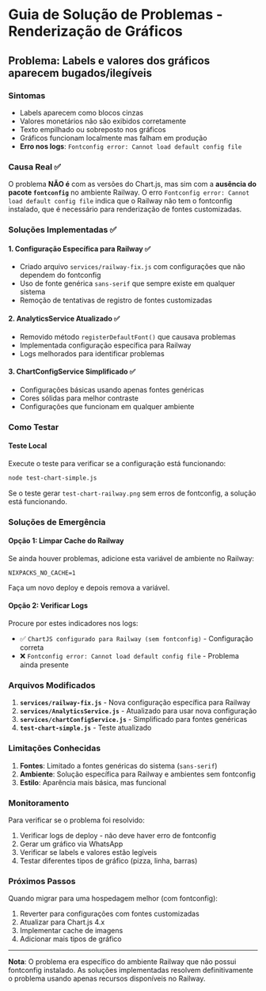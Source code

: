 # Guia de Solução de Problemas - Renderização de Gráficos

## Problema: Labels e valores dos gráficos aparecem bugados/ilegíveis

### Sintomas
- Labels aparecem como blocos cinzas
- Valores monetários não são exibidos corretamente
- Texto empilhado ou sobreposto nos gráficos
- Gráficos funcionam localmente mas falham em produção
- **Erro nos logs**: `Fontconfig error: Cannot load default config file`

### Causa Real ✅
O problema **NÃO é** com as versões do Chart.js, mas sim com a **ausência do pacote `fontconfig`** no ambiente Railway. O erro `Fontconfig error: Cannot load default config file` indica que o Railway não tem o fontconfig instalado, que é necessário para renderização de fontes customizadas.

### Soluções Implementadas ✅

#### 1. Configuração Específica para Railway ✅
- Criado arquivo `services/railway-fix.js` com configurações que não dependem do fontconfig
- Uso de fonte genérica `sans-serif` que sempre existe em qualquer sistema
- Remoção de tentativas de registro de fontes customizadas

#### 2. AnalyticsService Atualizado ✅
- Removido método `registerDefaultFont()` que causava problemas
- Implementada configuração específica para Railway
- Logs melhorados para identificar problemas

#### 3. ChartConfigService Simplificado ✅
- Configurações básicas usando apenas fontes genéricas
- Cores sólidas para melhor contraste
- Configurações que funcionam em qualquer ambiente

### Como Testar

#### Teste Local
Execute o teste para verificar se a configuração está funcionando:
```bash
node test-chart-simple.js
```

Se o teste gerar `test-chart-railway.png` sem erros de fontconfig, a solução está funcionando.

### Soluções de Emergência

#### Opção 1: Limpar Cache do Railway
Se ainda houver problemas, adicione esta variável de ambiente no Railway:
```
NIXPACKS_NO_CACHE=1
```

Faça um novo deploy e depois remova a variável.

#### Opção 2: Verificar Logs
Procure por estes indicadores nos logs:
- ✅ `ChartJS configurado para Railway (sem fontconfig)` - Configuração correta
- ❌ `Fontconfig error: Cannot load default config file` - Problema ainda presente

### Arquivos Modificados

1. **`services/railway-fix.js`** - Nova configuração específica para Railway
2. **`services/AnalyticsService.js`** - Atualizado para usar nova configuração
3. **`services/chartConfigService.js`** - Simplificado para fontes genéricas
4. **`test-chart-simple.js`** - Teste atualizado

### Limitações Conhecidas

1. **Fontes**: Limitado a fontes genéricas do sistema (`sans-serif`)
2. **Ambiente**: Solução específica para Railway e ambientes sem fontconfig
3. **Estilo**: Aparência mais básica, mas funcional

### Monitoramento

Para verificar se o problema foi resolvido:
1. Verificar logs de deploy - não deve haver erro de fontconfig
2. Gerar um gráfico via WhatsApp
3. Verificar se labels e valores estão legíveis
4. Testar diferentes tipos de gráfico (pizza, linha, barras)

### Próximos Passos

Quando migrar para uma hospedagem melhor (com fontconfig):
1. Reverter para configurações com fontes customizadas
2. Atualizar para Chart.js 4.x
3. Implementar cache de imagens
4. Adicionar mais tipos de gráfico

---

**Nota**: O problema era específico do ambiente Railway que não possui fontconfig instalado. As soluções implementadas resolvem definitivamente o problema usando apenas recursos disponíveis no Railway. 